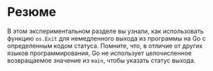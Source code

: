 # Резюме

В этом экспериментальном разделе вы узнали, как использовать функцию `os.Exit` для немедленного выхода из программы на Go с определенным кодом статуса. Помните, что, в отличие от других языков программирования, Go не использует целочисленное возвращаемое значение из `main`, чтобы указать статус выхода.
